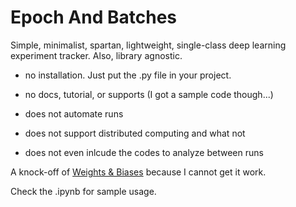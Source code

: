 # Epoch And Batches

Simple, minimalist, spartan, lightweight, single-class deep learning experiment tracker. Also, library agnostic.

* no installation. Just put the .py file in your project.

* no docs, tutorial, or supports (I got a sample code though...)

* does not automate runs

* does not support distributed computing and what not

* does not even inlcude the codes to analyze between runs

A knock-off of [Weights & Biases](https://www.wandb.com/) because I cannot get it work.

Check the .ipynb for sample usage.
